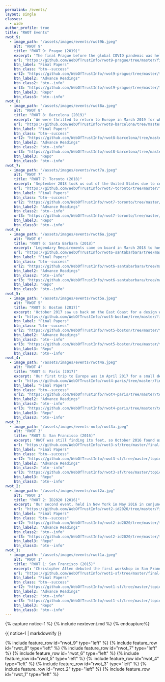```yaml
---
permalink: /events/
layout: single
classes:
  - wide
author_profile: true
title: "RWOT Events"
rwot_9:
  - image_path: "/assets/images/events/rwot9b.jpeg"
    alt: "RWOT 9"
    title: "RWOT 9: Prague (2019)"
    excerpt: 'The final Prague before the global COVID pandemic was held in Prague of the Czech Republic in September 2019.'
    url: "https://github.com/WebOfTrustInfo/rwot9-prague/tree/master/final-documents#readme"
    btn_label: "Final Papers"
    btn_class: "btn--success"
    url2: "https://github.com/WebOfTrustInfo/rwot9-prague/tree/master/topics-and-advance-readings#topical-listing"
    btn_label2: "Advance Readings"
    btn_class2: "btn--info"
    url3: "https://github.com/WebOfTrustInfo/rwot9-prague/tree/master/topics-and-advance-readings"
    btn_label3: "Repo"
    btn_class3: "btn--info"
rwot_8:
  - image_path: "/assets/images/events/rwot8a.jpeg"
    alt: "RWOT 8"
    title: "RWOT 8: Barcelona (2019)"
    excerpt: 'We were thrilled to return to Europe in March 2019 for what would be our largest design workshop to date.'
    url: "https://github.com/WebOfTrustInfo/rwot8-barcelona/tree/master/final-documents#readme"
    btn_label: "Final Papers"
    btn_class: "btn--success"
    url2: "https://github.com/WebOfTrustInfo/rwot8-barcelona/tree/master/topics-and-advance-readings#topical-listing"
    btn_label2: "Advance Readings"
    btn_class2: "btn--info"
    url3: "https://github.com/WebOfTrustInfo/rwot8-barcelona/tree/master/topics-and-advance-readings"
    btn_label3: "Repo"
    btn_class3: "btn--info"
rwot_7:
  - image_path: "/assets/images/events/rwot7a.jpeg"
    alt: "RWOT 7"
    title: "RWOT 7: Toronto (2018)"
    excerpt: 'September 2018 took us out of the United States due to concerns over travel to the country for conferences.'
    url: "https://github.com/WebOfTrustInfo/rwot7-toronto/tree/master/final-documents#readme"
    btn_label: "Final Papers"
    btn_class: "btn--success"
    url2: "https://github.com/WebOfTrustInfo/rwot7-toronto/tree/master/topics-and-advance-readings#topical-listing"
    btn_label2: "Advance Readings"
    btn_class2: "btn--info"
    url3: "https://github.com/WebOfTrustInfo/rwot7-toronto/tree/master/topics-and-advance-readings"
    btn_label3: "Repo"
    btn_class3: "btn--info"
rwot_6:
  - image_path: "/assets/images/events/rwot6a.jpeg"
    alt: "RWOT 6"
    title: "RWOT 6: Santa Barbara (2018)"
    excerpt: 'Legendary Requirements came on board in March 2018 to host our first Southern California design workshop.'
    url: "https://github.com/WebOfTrustInfo/rwot6-santabarbara/tree/master/final-documents#readme"
    btn_label: "Final Papers"
    btn_class: "btn--success"
    url2: "https://github.com/WebOfTrustInfo/rwot6-santabarbara/tree/master/topics-and-advance-readings#topical-listing"
    btn_label2: "Advance Readings"
    btn_class2: "btn--info"
    url3: "https://github.com/WebOfTrustInfo/rwot6-santabarbara/tree/master/topics-and-advance-readings"
    btn_label3: "Repo"
    btn_class3: "btn--info"
rwot_5:
  - image_path: "/assets/images/events/rwot5a.jpeg"
    alt: "RWOT 5"
    title: "RWOT 5: Boston (2017)"
    excerpt: 'October 2017 saw us back on the East Coast for a design workshop in the outskirts of Boston.'
    url: "https://github.com/WebOfTrustInfo/rwot5-boston/tree/master/final-documents#readme"
    btn_label: "Final Papers"
    btn_class: "btn--success"
    url2: "https://github.com/WebOfTrustInfo/rwot5-boston/tree/master/topics-and-advance-readings#topical-listing"
    btn_label2: "Advance Readings"
    btn_class2: "btn--info"
    url3: "https://github.com/WebOfTrustInfo/rwot5-boston/tree/master/topics-and-advance-readings"
    btn_label3: "Repo"
    btn_class3: "btn--info"
rwot_4:
  - image_path: "/assets/images/events/rwot4a.jpeg"
    alt: "RWOT 4"
    title: "RWOT 4: Paris (2017)"
    excerpt: 'Our first trip to Europe was in April 2017 for a small design workshop that set the foundation for the future.'
    url: "https://github.com/WebOfTrustInfo/rwot4-paris/tree/master/final-documents#readme"
    btn_label: "Final Papers"
    btn_class: "btn--success"
    url2: "https://github.com/WebOfTrustInfo/rwot4-paris/tree/master/topics-and-advance-readings#topical-listing"
    btn_label2: "Advance Readings"
    btn_class2: "btn--info"
    url3: "https://github.com/WebOfTrustInfo/rwot4-paris/tree/master/topics-and-advance-readings"
    btn_label3: "Repo"
    btn_class3: "btn--info"
rwot_3:
  - image_path: "/assets/images/events-nofp/rwot3a.jpeg"
    alt: "RWOT 3"
    title: "RWOT 3: San Francisco (2016)"
    excerpt: 'RWOT was still finding its feet, so October 2016 found us back in the Bay Area for our third event.'
    url: "https://github.com/WebOfTrustInfo/rwot3-sf/tree/master/final-documents#readme"
    btn_label: "Final Papers"
    btn_class: "btn--success"
    url2: "https://github.com/WebOfTrustInfo/rwot3-sf/tree/master/topics-and-advance-readings#topical-listing"
    btn_label2: "Advance Readings"
    btn_class2: "btn--info"
    url3: "https://github.com/WebOfTrustInfo/rwot3-sf/tree/master/topics-and-advance-readings"
    btn_label3: "Repo"
    btn_class3: "btn--info"
rwot_2:
  - image_path: "/assets/images/events/rwot2a.jpg"
    alt: "RWOT 2"
    title: "RWOT 2: ID2020 (2016)"
    excerpt: 'Our second event, held in New York in May 2016 in conjunction with the ID2020 Summit at the United Nations.'
    url: "https://github.com/WebOfTrustInfo/rwot2-id2020/tree/master/final-documents#readme"
    btn_label: "Final Papers"
    btn_class: "btn--success"
    url2: "https://github.com/WebOfTrustInfo/rwot2-id2020/tree/master/topics-and-advance-readings#topical-listing"
    btn_label2: "Advance Readings"
    btn_class2: "btn--info"
    url3: "https://github.com/WebOfTrustInfo/rwot2-id2020/tree/master/topics-and-advance-readings"
    btn_label3: "Repo"
    btn_class3: "btn--info"
rwot_1:
  - image_path: "/assets/images/events/rwot1a.jpeg"
    alt: "RWOT 1"
    title: "RWOT 1: San Francisco (2015)"
    excerpt: 'Christopher Allen debuted the first workshop in San Francisco to mark the 25th anniversary of PGP.'
    url: "https://github.com/WebOfTrustInfo/rwot1-sf/tree/master/final-documents#readme"
    btn_label: "Final Papers"
    btn_class: "btn--success"
    url2: "https://github.com/WebOfTrustInfo/rwot1-sf/tree/master/topics-and-advance-readings#topical-listing"
    btn_label2: "Advance Readings"
    btn_class2: "btn--info"
    url3: "https://github.com/WebOfTrustInfo/rwot1-sf/tree/master/topics-and-advance-readings"
    btn_label3: "Repo"
    btn_class3: "btn--info"
---
```


{% capture notice-1 %}
{% include nextevent.md %}
{% endcapture%}

<div class="notice--info">{{ notice-1 | markdownify }}</div>

{% include feature_row id="rwot_9" type="left" %}
{% include feature_row id="rwot_8" type="left" %}
{% include feature_row id="rwot_7" type="left" %}
{% include feature_row id="rwot_6" type="left" %}
{% include feature_row id="rwot_5" type="left" %}
{% include feature_row id="rwot_4" type="left" %}
{% include feature_row id="rwot_3" type="left" %}
{% include feature_row id="rwot_2" type="left" %}
{% include feature_row id="rwot_1" type="left" %}



